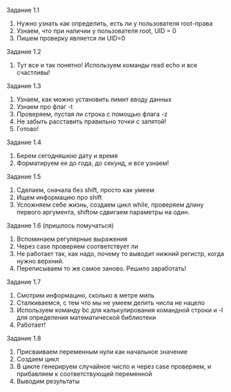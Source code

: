 Задание 1.1
1) Нужно узнать как определить, есть ли у пользователя root-права
2) Узнаем, что при наличии у пользователя root, UID = 0
3) Пишем проверку является ли UID=0

Задание 1.2
1) Тут все и так понятно! Используем команды read echo и все счастливы! 

Задание 1.3
1) Узнаем, как можно установить лимит вводу данных
2) Узнаем про флаг -t
3) Проверяем, пустая ли строка с помощью флага -z
4) Не забыть расставить правильно точки с запятой!
5) Готово!

Задание 1.4
1) Берем сегодняшюю дату и время
2) Форматируем ее до года, до секунд, и все узнаем!

Задание 1.5
1) Сделаем, сначала без shift, просто как умеем 
2) Ищем информацию про shift 
3) Усложняем себе жизнь, создаем цикл while, проверяем длину первого аргумента, shiftом сдвигаем параметры на один.

Задание 1.6 (пришлось помучаться)
1) Вспоминаем регулярные выражения 
2) Через case проверяем соответствует ли 
3) Не работает так, как надо, почему то выводит нижний регистр, когда нужно верхний. 
4) Переписываем то же самое заново. Решило заработать!

Задание 1.7
1) Смотрим информацию, сколько в метре миль
2) Сталкиваемся, с тем что мы не умеем делить числа не нацело 
3) Используем команду bc для калькулирования командной строки и -l для определения математической библиотеки 
4) Работает! 

Задание 1.8
1) Присваиваем переменным нули как начальное значение
2) Создаем цикл
3) В цикле генерируем случайное число и через case проверяем, и прибавляем к соответствующей переменной
4) Выводим результаты
